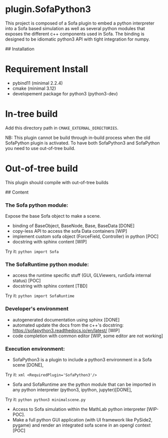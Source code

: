 # plugin.SofaPython3

This project is composed of a Sofa plugin to embed a python interpreter into a Sofa based simulation as well as several python modules that exposes the different c++ components used in Sofa. The binding is designed to be idiomatic python3 API with tight integration for numpy.

## Installation 

# Requirement Install
- pybind11 (minimal 2.2.4)
- cmake (minimal 3.12)
- developement package for python3 (python3-dev)

# In-tree build
Add this directory path in `CMAKE_EXTERNAL_DIRECTORIES`.

NB: This plugin cannot be build through in-build process when the old SofaPython plugin is activated. To have both SofaPython3 and SofaPython you need to use out-of-tree build. 

# Out-of-tree build
This plugin should compile with out-of-tree builds

## Content

### The Sofa python module:
Expose the base Sofa object to make a scene. 
- binding of BaseObject, BaseNode, Base, BaseData [DONE] 
- copy-less API to access the sofa Data containers [WIP] 
- implement custom sofa object (ForceField,  Controller) in python [POC]
- docstring with sphinx content [WIP]

Try it: ```python import Sofa```

### The SofaRuntime python module:

- access the runtime specific stuff (GUI, GLViewers, runSofa internal status) [POC]
- docstring with sphinx content [TBD]

Try it: ```python import SofaRuntime```

### Developer's environment

- autogenerated documentation using sphinx [DONE]
- automated update the docs from the c++'s docstring: https://sofapython3.readthedocs.io/en/latest/ [WIP]
- code completion with common editor [WIP, some editor are not working]


### Execution environment: 

- SofaPython3 is a plugin to include a python3 environment in a Sofa scene [DONE],

Try it: ```xml <RequiredPlugin='SofaPython3'/>```


- Sofa and SofaRuntime are the python module that can be imported in any python interpreter (python3, ipython, jupyter)[DONE], 

Try it: ```python python3 minimalscene.py```

- Access to Sofa simulation within the MathLab python interpreter [WIP-POC].  
- Make a full python GUI application (with UI framework like PySide2, pygame) and render an integrated sofa scene in an opengl context [POC]
 

